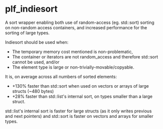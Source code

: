 # plf_indiesort
A sort wrapper enabling both use of random-access (eg. std::sort) sorting on non-random access containers, and increased performance for the sorting of large types.

Indiesort should be used when:

* The temporary memory cost mentioned is non-problematic,
* The container or iterators are not random_access and therefore std::sort cannot be used, and/or
* The element type is large or non-trivially-movable/copyable.


It is, on average across all numbers of sorted elements:

* +130% faster than std::sort when used on vectors or arrays of large structs (~480 bytes)
* +28% faster than std::list's internal sort, on types smaller than a large struct.

std::list's internal sort is faster for large structs (as it only writes previous and next pointers) and std::sort is faster on vectors and arrays for smaller types.
